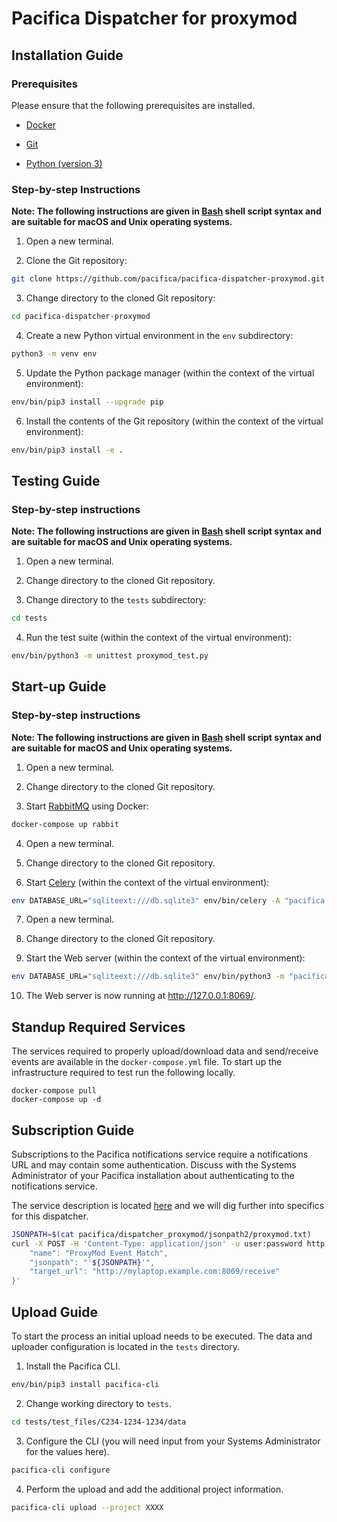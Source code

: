 # Pacifica Dispatcher for proxymod

## Installation Guide

### Prerequisites

Please ensure that the following prerequisites are installed.

* [Docker](https://www.docker.com)

* [Git](https://git-scm.com)

* [Python (version 3)](https://www.python.org/)

### Step-by-step Instructions

**Note: The following instructions are given in [Bash](https://www.gnu.org/software/bash/) shell script syntax and are suitable for macOS and Unix operating systems.**

1. Open a new terminal.

2. Clone the Git repository:

```bash
git clone https://github.com/pacifica/pacifica-dispatcher-proxymod.git
```

3. Change directory to the cloned Git repository:

```bash
cd pacifica-dispatcher-proxymod
```

4. Create a new Python virtual environment in the `env` subdirectory:

```bash
python3 -m venv env
```

5. Update the Python package manager (within the context of the virtual environment):

```bash
env/bin/pip3 install --upgrade pip
```

6. Install the contents of the Git repository (within the context of the virtual environment):

```bash
env/bin/pip3 install -e .
```

## Testing Guide

### Step-by-step instructions

**Note: The following instructions are given in [Bash](https://www.gnu.org/software/bash/) shell script syntax and are suitable for macOS and Unix operating systems.**

1. Open a new terminal.

2. Change directory to the cloned Git repository.

3. Change directory to the `tests` subdirectory:

```bash
cd tests
```

4. Run the test suite (within the context of the virtual environment):

```bash
env/bin/python3 -m unittest proxymod_test.py
```

## Start-up Guide

### Step-by-step instructions

**Note: The following instructions are given in [Bash](https://www.gnu.org/software/bash/) shell script syntax and are suitable for macOS and Unix operating systems.**

1. Open a new terminal.

2. Change directory to the cloned Git repository.

3. Start [RabbitMQ](https://www.rabbitmq.com/) using Docker:

```bash
docker-compose up rabbit
```

4. Open a new terminal.

5. Change directory to the cloned Git repository.

6. Start [Celery](http://www.celeryproject.org/) (within the context of the virtual environment):

```bash
env DATABASE_URL="sqliteext:///db.sqlite3" env/bin/celery -A "pacifica.dispatcher_proxymod.__main__:celery_app" worker -l info
```

7. Open a new terminal.

8. Change directory to the cloned Git repository.

9. Start the Web server (within the context of the virtual environment):

```bash
env DATABASE_URL="sqliteext:///db.sqlite3" env/bin/python3 -m "pacifica.dispatcher_proxymod.__main__"
```

10. The Web server is now running at http://127.0.0.1:8069/.

## Standup Required Services

The services required to properly upload/download data and send/receive events are available in the
`docker-compose.yml` file. To start up the infrastructure required to test run the following locally.

```
docker-compose pull
docker-compose up -d
```

## Subscription Guide

Subscriptions to the Pacifica notifications service require a notifications URL and may contain some authentication.
Discuss with the Systems Administrator of your Pacifica installation about authenticating to the notifications service.

The service description is located
[here](https://github.com/pacifica/pacifica-notifications/blob/master/docs/exampleusage.md#subscriptions)
and we will dig further into specifics for this dispatcher.

```bash
JSONPATH=$(cat pacifica/dispatcher_proxymod/jsonpath2/proxymod.txt)
curl -X POST -H 'Content-Type: application/json' -u user:password http://notify.example.com/eventmatch -d'{
    "name": "ProxyMod Event Match",
    "jsonpath": "'${JSONPATH}'",
    "target_url": "http://mylaptop.example.com:8069/receive"
}'
```

## Upload Guide

To start the process an initial upload needs to be executed. The data and uploader configuration is located in
the `tests` directory.

 1. Install the Pacifica CLI.
```bash
env/bin/pip3 install pacifica-cli
```
 2. Change working directory to `tests`.
```bash
cd tests/test_files/C234-1234-1234/data
```
 3. Configure the CLI (you will need input from your Systems Administrator for the values here).
```bash
pacifica-cli configure
```
 4. Perform the upload and add the additional project information.
```bash
pacifica-cli upload --project XXXX
```
